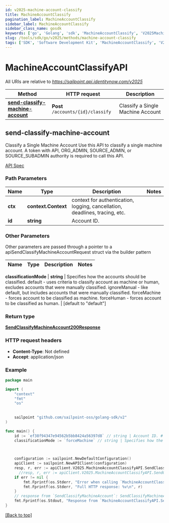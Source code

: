 ```yaml
---
id: v2025-machine-account-classify
title: MachineAccountClassify
pagination_label: MachineAccountClassify
sidebar_label: MachineAccountClassify
sidebar_class_name: gosdk
keywords: ['go', 'Golang', 'sdk', 'MachineAccountClassify', 'V2025MachineAccountClassify'] 
slug: /tools/sdk/go/v2025/methods/machine-account-classify
tags: ['SDK', 'Software Development Kit', 'MachineAccountClassify', 'V2025MachineAccountClassify']
---
```


# MachineAccountClassifyAPI
   
All URIs are relative to *https://sailpoint.api.identitynow.com/v2025*

Method | HTTP request | Description
------------- | ------------- | -------------
[**send-classify-machine-account**](#send-classify-machine-account) | **Post** `/accounts/{id}/classify` | Classify a Single Machine Account


## send-classify-machine-account
Classify a Single Machine Account
Use this API to classify a single machine account.
A token with API, ORG_ADMIN, SOURCE_ADMIN, or SOURCE_SUBADMIN authority is required to call this API.

[API Spec](https://developer.sailpoint.com/docs/api/v2025/send-classify-machine-account)

### Path Parameters


Name | Type | Description  | Notes
------------- | ------------- | ------------- | -------------
**ctx** | **context.Context** | context for authentication, logging, cancellation, deadlines, tracing, etc.
**id** | **string** | Account ID. | 

### Other Parameters

Other parameters are passed through a pointer to a apiSendClassifyMachineAccountRequest struct via the builder pattern


Name | Type | Description  | Notes
------------- | ------------- | ------------- | -------------

 **classificationMode** | **string** | Specifies how the accounts should be classified.        default - uses criteria to classify account as machine or human, excludes accounts that were manually classified.       ignoreManual - like default, but includes accounts that were manually classified.       forceMachine - forces account to be classified as machine.       forceHuman - forces account to be classified as human. | [default to &quot;default&quot;]

### Return type

[**SendClassifyMachineAccount200Response**](../models/send-classify-machine-account200-response)

### HTTP request headers

- **Content-Type**: Not defined
- **Accept**: application/json

### Example

```go
package main

import (
	"context"
	"fmt"
	"os"
  
    
	sailpoint "github.com/sailpoint-oss/golang-sdk/v2"
)

func main() {
    id := `ef38f94347e94562b5bb8424a56397d8` // string | Account ID. # string | Account ID.
    classificationMode := `forceMachine` // string | Specifies how the accounts should be classified.        default - uses criteria to classify account as machine or human, excludes accounts that were manually classified.       ignoreManual - like default, but includes accounts that were manually classified.       forceMachine - forces account to be classified as machine.       forceHuman - forces account to be classified as human. (optional) (default to "default") # string | Specifies how the accounts should be classified.        default - uses criteria to classify account as machine or human, excludes accounts that were manually classified.       ignoreManual - like default, but includes accounts that were manually classified.       forceMachine - forces account to be classified as machine.       forceHuman - forces account to be classified as human. (optional) (default to "default")

    

    configuration := sailpoint.NewDefaultConfiguration()
    apiClient := sailpoint.NewAPIClient(configuration)
    resp, r, err := apiClient.V2025.MachineAccountClassifyAPI.SendClassifyMachineAccount(context.Background(), id).Execute()
	  //resp, r, err := apiClient.V2025.MachineAccountClassifyAPI.SendClassifyMachineAccount(context.Background(), id).ClassificationMode(classificationMode).Execute()
    if err != nil {
	    fmt.Fprintf(os.Stderr, "Error when calling `MachineAccountClassifyAPI.SendClassifyMachineAccount``: %v\n", err)
	    fmt.Fprintf(os.Stderr, "Full HTTP response: %v\n", r)
    }
    // response from `SendClassifyMachineAccount`: SendClassifyMachineAccount200Response
    fmt.Fprintf(os.Stdout, "Response from `MachineAccountClassifyAPI.SendClassifyMachineAccount`: %v\n", resp)
}
```

[[Back to top]](#)

